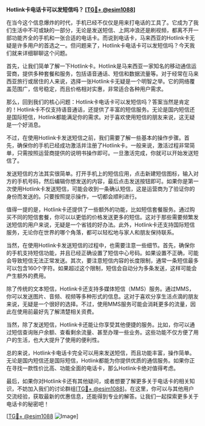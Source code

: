 **Hotlink卡电话卡可以发短信吗？ [[TG💪+ @esim1088](https://t.me/s/esim1088)]**

在当今这个信息爆炸的时代，手机已经不仅仅是用来打电话的工具了。它成为了我们生活中不可或缺的一部分，无论是发送短信、上网冲浪还是刷视频，都离不开一部功能齐全的手机和一张合适的电话卡。而说到电话卡，马来西亚的Hotlink卡无疑是许多用户的首选之一。但问题来了，Hotlink卡电话卡可以发短信吗？今天我们就来详细聊聊这个问题。

首先，让我们简单了解一下Hotlink卡。Hotlink是马来西亚一家知名的移动通信运营商，提供多种套餐和服务，包括语音通话、短信和数据流量等。对于经常在马来西亚旅行或居住的人来说，选择一张Hotlink卡无疑是一个明智之举。它的网络覆盖范围广，信号稳定，而且价格相对实惠，非常适合各种用户需求。

那么，回到我们的核心问题：Hotlink卡电话卡可以发短信吗？答案当然是肯定的！Hotlink卡不仅支持语音通话，还提供了丰富的短信服务。无论是国内短信还是国际短信，Hotlink都能满足你的需求。对于喜欢使用短信的朋友来说，这无疑是一个好消息。

不过，在使用Hotlink卡发送短信之前，我们需要了解一些基本的操作步骤。首先，确保你的手机已经成功激活并注册了Hotlink卡。一般来说，激活过程非常简单，只需按照运营商提供的说明书操作即可。一旦激活完成，你就可以开始发送短信了。

发送短信的方法其实很简单。打开手机上的短信应用，点击新建短信图标，输入对方的手机号码，然后编辑你想发送的内容，最后点击发送按钮即可。如果你是第一次使用Hotlink卡发送短信，可能会收到一条确认短信，这是运营商为了验证你的身份而发送的。只要按照提示操作，一切都会顺利进行。

值得一提的是，Hotlink卡还提供了一些额外的功能，比如短信套餐服务。通过购买不同的短信套餐，你可以以更低的价格发送更多的短信。这对于那些需要频繁发送短信的用户来说，无疑是一个省钱的好办法。此外，Hotlink卡还支持国际短信服务，无论你在世界的哪个角落，都可以轻松地与家人和朋友保持联系。

当然，在使用Hotlink卡发送短信的过程中，也需要注意一些细节。首先，确保你的手机支持短信功能，并且已经正确设置了短信中心号码。如果设置不正确，可能会导致短信无法正常发送。其次，要注意短信内容的长度限制，通常一条短信最多可以包含160个字符。如果超过这个限制，短信会自动分为多条发送，这样可能会产生额外的费用。

除了传统的文本短信，Hotlink卡还支持多媒体短信（MMS）服务。通过MMS，你可以发送图片、音频、视频等多种形式的信息。这对于喜欢分享生活点滴的朋友来说，无疑是一个很好的选择。不过，使用MMS服务可能会消耗更多的流量，因此在使用前最好先了解清楚相关资费。

当然，除了发送短信，Hotlink卡还能让你享受其他便捷的服务。比如，你可以通过短信查询账户余额、查看剩余流量、甚至办理一些业务。这些功能不仅方便了用户的生活，也大大提升了使用的便利性。

总的来说，Hotlink卡电话卡完全可以用来发送短信，而且功能丰富，操作简单。无论是国内短信还是国际短信，Hotlink都能为你提供优质的通信服务。如果你正在寻找一款性价比高、功能全面的电话卡，那么Hotlink卡绝对值得考虑。

最后，如果你对Hotlink卡还有其他疑问，或者想要了解更多关于电话卡的相关知识，不妨加入我们的讨论群组[[TG💪+ @esim1088](https://t.me/s/esim1088)]。在这里，你可以与其他用户交流经验，获取最新的优惠信息，还能得到专业的解答。让我们一起探索更多关于电话卡的秘密吧！

[[TG💪+ @esim1088](https://t.me/s/esim1088) ![Image](https://i.postimg.cc/4NQfJmqS/Snipaste-2025-05-13-00-14-12.png)]